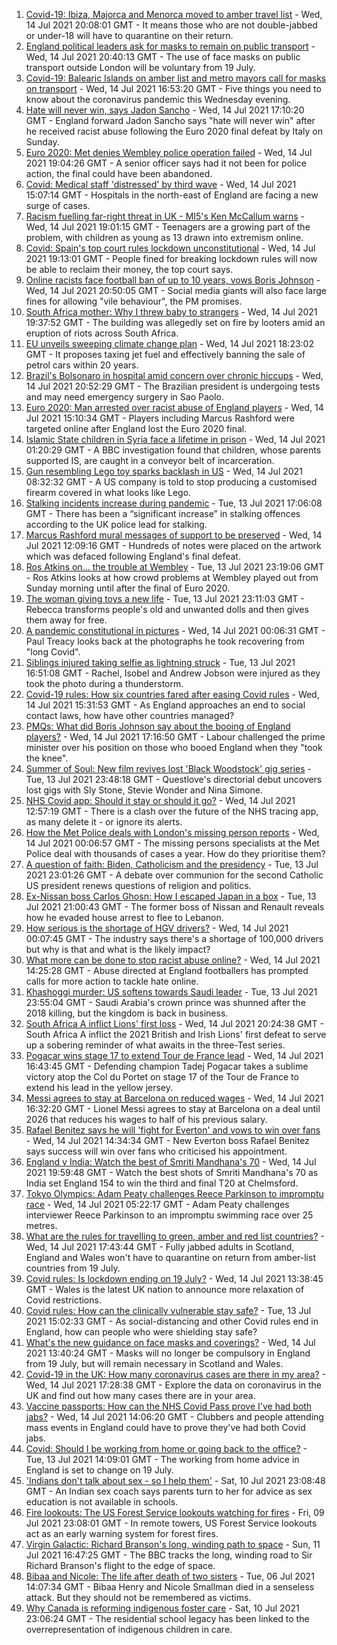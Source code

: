 1. [Covid-19: Ibiza, Majorca and Menorca moved to amber travel list](https://www.bbc.co.uk/news/uk-57839184) - Wed, 14 Jul 2021 20:08:01 GMT - It means those who are not double-jabbed or under-18 will have to quarantine on their return.
2. [England political leaders ask for masks to remain on public transport](https://www.bbc.co.uk/news/uk-england-57840575) - Wed, 14 Jul 2021 20:40:13 GMT - The use of face masks on public transport outside London will be voluntary from 19 July.
3. [Covid-19: Balearic Islands on amber list and metro mayors call for masks on transport](https://www.bbc.co.uk/news/uk-57836288) - Wed, 14 Jul 2021 16:53:20 GMT - Five things you need to know about the coronavirus pandemic this Wednesday evening.
4. [Hate will never win, says Jadon Sancho](https://www.bbc.co.uk/sport/football/57840951) - Wed, 14 Jul 2021 17:10:20 GMT - England forward Jadon Sancho says "hate will never win" after he received racist abuse following the Euro 2020 final defeat by Italy on Sunday.
5. [Euro 2020: Met denies Wembley police operation failed](https://www.bbc.co.uk/news/uk-england-london-57841689) - Wed, 14 Jul 2021 19:04:26 GMT - A senior officer says had it not been for police action, the final could have been abandoned.
6. [Covid: Medical staff 'distressed' by third wave](https://www.bbc.co.uk/news/health-57836137) - Wed, 14 Jul 2021 15:07:14 GMT - Hospitals in the north-east of England are facing a new surge of cases.
7. [Racism fuelling far-right threat in UK - MI5's Ken McCallum warns](https://www.bbc.co.uk/news/uk-57829261) - Wed, 14 Jul 2021 19:01:15 GMT - Teenagers are a growing part of the problem, with children as young as 13 drawn into extremism online.
8. [Covid: Spain's top court rules lockdown unconstitutional](https://www.bbc.co.uk/news/world-europe-57838615) - Wed, 14 Jul 2021 19:13:01 GMT - People fined for breaking lockdown rules will now be able to reclaim their money, the top court says.
9. [Online racists face football ban of up to 10 years, vows Boris Johnson](https://www.bbc.co.uk/news/uk-politics-57837003) - Wed, 14 Jul 2021 20:50:05 GMT - Social media giants will also face large fines for allowing "vile behaviour", the PM promises.
10. [South Africa mother: Why I threw baby to strangers](https://www.bbc.co.uk/news/world-africa-57843685) - Wed, 14 Jul 2021 19:37:52 GMT - The building was allegedly set on fire by looters amid an eruption of riots across South Africa.
11. [EU unveils sweeping climate change plan](https://www.bbc.co.uk/news/world-europe-57833807) - Wed, 14 Jul 2021 18:23:02 GMT - It proposes taxing jet fuel and effectively banning the sale of petrol cars within 20 years.
12. [Brazil's Bolsonaro in hospital amid concern over chronic hiccups](https://www.bbc.co.uk/news/world-latin-america-57839717) - Wed, 14 Jul 2021 20:52:29 GMT - The Brazilian president is undergoing tests and may need emergency surgery in Sao Paolo.
13. [Euro 2020: Man arrested over racist abuse of England players](https://www.bbc.co.uk/news/uk-england-manchester-57833872) - Wed, 14 Jul 2021 15:10:34 GMT - Players including Marcus Rashford were targeted online after England lost the Euro 2020 final.
14. [Islamic State children in Syria face a lifetime in prison](https://www.bbc.co.uk/news/world-middle-east-57829441) - Wed, 14 Jul 2021 01:20:29 GMT - A BBC investigation found that children, whose parents supported IS, are caught in a conveyor belt of incarceration.
15. [Gun resembling Lego toy sparks backlash in US](https://www.bbc.co.uk/news/world-us-canada-57832053) - Wed, 14 Jul 2021 08:32:32 GMT - A US company is told to stop producing a customised firearm covered in what looks like Lego.
16. [Stalking incidents increase during pandemic](https://www.bbc.co.uk/news/uk-57756992) - Tue, 13 Jul 2021 17:06:08 GMT - There has been a “significant increase” in stalking offences according to the UK police lead for stalking.
17. [Marcus Rashford mural messages of support to be preserved](https://www.bbc.co.uk/news/uk-england-manchester-57832402) - Wed, 14 Jul 2021 12:09:16 GMT - Hundreds of notes were placed on the artwork which was defaced following England's final defeat.
18. [Ros Atkins on... the trouble at Wembley](https://www.bbc.co.uk/news/uk-57829412) - Tue, 13 Jul 2021 23:19:06 GMT - Ros Atkins looks at how crowd problems at Wembley played out from Sunday morning until after the final of Euro 2020.
19. [The woman giving toys a new life](https://www.bbc.co.uk/news/world-europe-57808946) - Tue, 13 Jul 2021 23:11:03 GMT - Rebecca transforms people's old and unwanted dolls and then gives them away for free.
20. [A pandemic constitutional in pictures](https://www.bbc.co.uk/news/in-pictures-57819761) - Wed, 14 Jul 2021 00:06:31 GMT - Paul Treacy looks back at the photographs he took recovering from "long Covid".
21. [Siblings injured taking selfie as lightning struck](https://www.bbc.co.uk/news/uk-england-london-57825759) - Tue, 13 Jul 2021 16:51:08 GMT - Rachel, Isobel and Andrew Jobson were injured as they took the photo during a thunderstorm.
22. [Covid-19 rules: How six countries fared after easing Covid rules](https://www.bbc.co.uk/news/world-57796133) - Wed, 14 Jul 2021 15:31:53 GMT - As England approaches an end to social contact laws, how have other countries managed?
23. [PMQs: What did Boris Johnson say about the booing of England players?](https://www.bbc.co.uk/news/57837572) - Wed, 14 Jul 2021 17:16:50 GMT - Labour challenged the prime minister over his position on those who booed England when they "took the knee".
24. [Summer of Soul: New film revives lost 'Black Woodstock' gig series](https://www.bbc.co.uk/news/entertainment-arts-57803091) - Tue, 13 Jul 2021 23:48:18 GMT - Questlove's directorial debut uncovers lost gigs with Sly Stone, Stevie Wonder and Nina Simone.
25. [NHS Covid app: Should it stay or should it go?](https://www.bbc.co.uk/news/technology-57836325) - Wed, 14 Jul 2021 12:57:19 GMT - There is a clash over the future of the NHS tracing app, as many delete it - or ignore its alerts.
26. [How the Met Police deals with London's missing person reports](https://www.bbc.co.uk/news/uk-england-london-57762720) - Wed, 14 Jul 2021 00:06:57 GMT - The missing persons specialists at the Met Police deal with thousands of cases a year. How do they prioritise them?
27. [A question of faith: Biden, Catholicism and the presidency](https://www.bbc.co.uk/news/world-us-canada-57825309) - Tue, 13 Jul 2021 23:01:26 GMT - A debate over communion for the second Catholic US president renews questions of religion and politics.
28. [Ex-Nissan boss Carlos Ghosn: How I escaped Japan in a box](https://www.bbc.co.uk/news/business-57760993) - Tue, 13 Jul 2021 21:00:43 GMT - The former boss of Nissan and Renault reveals how he evaded house arrest to flee to Lebanon.
29. [How serious is the shortage of HGV drivers?](https://www.bbc.co.uk/news/57810729) - Wed, 14 Jul 2021 00:07:45 GMT - The industry says there's a shortage of 100,000 drivers but why is that and what is the likely impact?
30. [What more can be done to stop racist abuse online?](https://www.bbc.co.uk/news/uk-politics-57820048) - Wed, 14 Jul 2021 14:25:28 GMT - Abuse directed at England footballers has prompted calls for more action to tackle hate online.
31. [Khashoggi murder: US softens towards Saudi leader](https://www.bbc.co.uk/news/world-middle-east-57760786) - Tue, 13 Jul 2021 23:55:04 GMT - Saudi Arabia's crown prince was shunned after the 2018 killing, but the kingdom is back in business.
32. [South Africa A inflict Lions' first loss](https://www.bbc.co.uk/sport/rugby-union/57841466) - Wed, 14 Jul 2021 20:24:38 GMT - South Africa A inflict the 2021 British and Irish Lions' first defeat to serve up a sobering reminder of what awaits in the three-Test series.
33. [Pogacar wins stage 17 to extend Tour de France lead](https://www.bbc.co.uk/sport/cycling/57840945) - Wed, 14 Jul 2021 16:43:45 GMT - Defending champion Tadej Pogacar takes a sublime victory atop the Col du Portet on stage 17 of the Tour de France to extend his lead in the yellow jersey.
34. [Messi agrees to stay at Barcelona on reduced wages](https://www.bbc.co.uk/sport/football/57836300) - Wed, 14 Jul 2021 16:32:20 GMT - Lionel Messi agrees to stay at Barcelona on a deal until 2026 that reduces his wages to half of his previous salary.
35. [Rafael Benitez says he will 'fight for Everton' and vows to win over fans](https://www.bbc.co.uk/sport/football/57835276) - Wed, 14 Jul 2021 14:34:34 GMT - New Everton boss Rafael Benitez says success will win over fans who criticised his appointment.
36. [England v India: Watch the best of Smriti Mandhana's 70](https://www.bbc.co.uk/sport/av/cricket/57843916) - Wed, 14 Jul 2021 19:59:48 GMT - Watch the best shots of Smriti Mandhana's 70 as India set England 154 to win the third and final T20 at Chelmsford.
37. [Tokyo Olympics: Adam Peaty challenges Reece Parkinson to impromptu race](https://www.bbc.co.uk/sport/av/olympics/57441930) - Wed, 14 Jul 2021 05:22:17 GMT - Adam Peaty challenges interviewer Reece Parkinson to an impromptu swimming race over 25 metres.
38. [What are the rules for travelling to green, amber and red list countries?](https://www.bbc.co.uk/news/explainers-52544307) - Wed, 14 Jul 2021 17:43:44 GMT - Fully jabbed adults in Scotland, England and Wales won't have to quarantine on return from amber-list countries from 19 July.
39. [Covid rules: Is lockdown ending on 19 July?](https://www.bbc.co.uk/news/explainers-52530518) - Wed, 14 Jul 2021 13:38:45 GMT - Wales is the latest UK nation to announce more relaxation of Covid restrictions.
40. [Covid rules: How can the clinically vulnerable stay safe?](https://www.bbc.co.uk/news/health-51997151) - Tue, 13 Jul 2021 15:02:33 GMT - As social-distancing and other Covid rules end in England, how can people who were shielding stay safe?
41. [What's the new guidance on face masks and coverings?](https://www.bbc.co.uk/news/health-51205344) - Wed, 14 Jul 2021 13:40:24 GMT - Masks will no longer be compulsory in England from 19 July, but will remain necessary in Scotland and Wales.
42. [Covid-19 in the UK: How many coronavirus cases are there in my area?](https://www.bbc.co.uk/news/uk-51768274) - Wed, 14 Jul 2021 17:28:38 GMT - Explore the data on coronavirus in the UK and find out how many cases there are in your area.
43. [Vaccine passports: How can the NHS Covid Pass prove I've had both jabs?](https://www.bbc.co.uk/news/explainers-55718553) - Wed, 14 Jul 2021 14:06:20 GMT - Clubbers and people attending mass events in England could have to prove they've had both Covid jabs.
44. [Covid: Should I be working from home or going back to the office?](https://www.bbc.co.uk/news/business-52567567) - Tue, 13 Jul 2021 14:09:01 GMT - The working from home advice in England is set to change on 19 July.
45. ['Indians don't talk about sex - so I help them'](https://www.bbc.co.uk/news/stories-56838660) - Sat, 10 Jul 2021 23:08:48 GMT - An Indian sex coach says parents turn to her for advice as sex education is not available in schools.
46. [Fire lookouts: The US Forest Service lookouts watching for fires](https://www.bbc.co.uk/news/world-us-canada-57626403) - Fri, 09 Jul 2021 23:08:01 GMT - In remote towers, US Forest Service lookouts act as an early warning system for forest fires.
47. [Virgin Galactic: Richard Branson's long, winding path to space](https://www.bbc.co.uk/news/science-environment-57798167) - Sun, 11 Jul 2021 16:47:25 GMT - The BBC tracks the long, winding road to Sir Richard Branson's flight to the edge of space.
48. [Bibaa and Nicole: The life after death of two sisters](https://www.bbc.co.uk/news/uk-england-london-57679755) - Tue, 06 Jul 2021 14:07:34 GMT - Bibaa Henry and Nicole Smallman died in a senseless attack. But they should not be remembered as victims.
49. [Why Canada is reforming indigenous foster care](https://www.bbc.co.uk/news/world-us-canada-57646170) - Sat, 10 Jul 2021 23:06:24 GMT - The residential school legacy has been linked to the overrepresentation of indigenous children in care.
